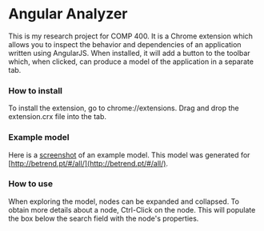 Angular Analyzer
================
This is my research project for COMP 400. It is a Chrome extension which allows you to inspect the behavior and dependencies of an application written using AngularJS. When installed, it will add a button to the toolbar which, when clicked, can produce a model of the application in a separate tab.

### How to install
To install the extension, go to chrome://extensions. Drag and drop the extension.crx file into the tab.

### Example model
Here is a [screenshot](http://i.imgur.com/GOeeRp7.png) of an example model. This model was generated for [http://betrend.pt/#/all/](http://betrend.pt/#/all/).

### How to use
When exploring the model, nodes can be expanded and collapsed. To obtain more details about a node, Ctrl-Click on the node. This will populate the box below the search field with the node's properties.
